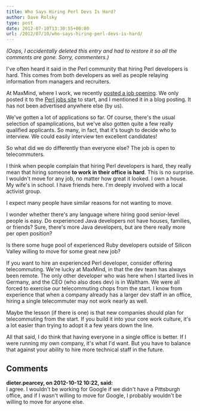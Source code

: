```yaml
---
title: Who Says Hiring Perl Devs Is Hard?
author: Dave Rolsky
type: post
date: 2012-07-10T13:30:55+00:00
url: /2012/07/10/who-says-hiring-perl-devs-is-hard/
---
```

_(Oops, I accidentally deleted this entry and had to restore it so all the comments are gone. Sorry, commenters.)_

I've often heard it said in the Perl community that hiring Perl developers is hard. This comes from both developers as well as people relaying information from managers and recruiters.

At MaxMind, where I work, we recently [posted a job opening][1]. We only posted it to the [Perl jobs site][2] to start, and I mentioned it in a blog posting. It has not been advertised anywhere else (by us).

We've gotten a lot of applications so far. Of course, there's the usual selection of spamplications, but we've also gotten quite a few really qualified applicants. So many, in fact, that it's tough to decide who to interview. We could easily interview ten excellent candidates!

So what did we do differently than everyone else? The job is open to telecommuters.

I think when people complain that hiring Perl developers is hard, they really mean that hiring someone **to work in their office is hard**. This is no surprise. I wouldn't move for any job, no matter how great it looked. I own a house. My wife's in school. I have friends here. I'm deeply involved with a local activist group.

I expect many people have similar reasons for not wanting to move.

I wonder whether there's any language where hiring good senior-level people is easy. Do experienced Java developers not have houses, families, or friends? Sure, there's more Java developers, but are there really more per open position?

Is there some huge pool of experienced Ruby developers outside of Silicon Valley willing to move for some great new job?

If you want to hire an experienced Perl developer, consider offering telecommuting. We're lucky at MaxMind, in that the dev team has always been remote. The only other developer who was here when I started lives in Germany, and the CEO (who also does dev) is in Waltham. We were all forced to exercise our telecommuting chops from the start. I know from experience that when a company already has a larger dev staff in an office, hiring a single telecommuter may not work nearly as well.

Maybe the lesson (if there is one) is that new companies should plan for telecommuting from the start. If you build it into your core work culture, it's a lot easier than trying to adopt it a few years down the line.

All that said, I do think that having everyone in a single office is better. If I were running my own company, it's what I'd want. But you have to balance that against your ability to hire more technical staff in the future.

 [1]: http://www.urth.org/~autarch/senior-developer-job-posting.html
 [2]: http://jobs.perl.org/

## Comments

**dieter.pearcey, on 2012-10-12 10:22, said:**  
I agree. I wouldn't be working for Google if we didn't have a Pittsburgh office, and if I wasn't willing to move for Google, I probably wouldn't be willing to move for anyone else.